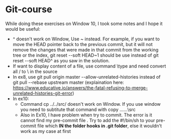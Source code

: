 # Git-course
While doing these exercises on Window 10, I took some notes and I hope it would be useful:
* ^ doesn't work on Window, Use ~<a number> instead. For example, if you want to move the HEAD pointer back to the previous commit, but it will not remove the changes that were made in that commit from the working tree or the index, git reset --soft HEAD~1 should be
  use instead of git reset --soft HEAD^ as you saw in the solution.
* If want to display content of a file, use command \type <source><file name> and need convert all / to \ in the source
* In ex8, use git pull origin master --allow-unrelated-histories instead of git pull --rebase upstream master (explaination here: https://www.educative.io/answers/the-fatal-refusing-to-merge-unrelated-histories-git-error)
* In ex10:
  - Command cp ../../src/ doesn't work on Window. If you use window you need to subtitute that command with copy ...\...\src
  - Also in Ex10, I have problem when try to commit. The error is it cannot find my pre-commit file . Try to add the #!/bin/sh to your pre-commit file which **IN the folder hooks in .git folder**, else it wouldn't work as my case at first


